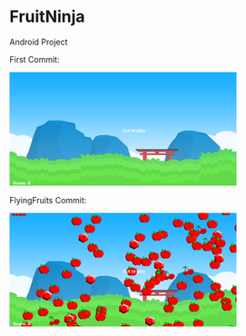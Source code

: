 # FruitNinja
 Android Project

First Commit:

<img src="https://github.com/bengisusaahin/FruitNinja/blob/main/FirstCommit.png" width="400" height="200"> 

FlyingFruits Commit:

<img src="https://github.com/bengisusaahin/FruitNinja/blob/main/FlyingFruits.png" width="400" height="200"> 
